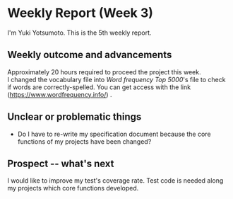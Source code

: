 # Weekly Report (Week 3)  
I'm Yuki Yotsumoto. This is the 5th weekly report.  

## Weekly outcome and advancements   
Approximately 20 hours required to proceed the project this week.  
I changed the vocabulary file into *Word frequency Top 5000*'s file to check if words are correctly-spelled. You can get access with the link (https://www.wordfrequency.info/) .    

## Unclear or problematic things  
- Do I have to re-write my specification document because the core functions of my projects have been changed?  

## Prospect -- what's next  
I would like to improve my test's coverage rate. Test code is needed along my projects which core functions developed.  